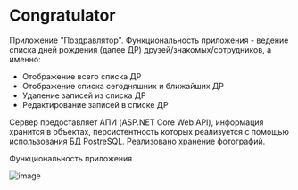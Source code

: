 # Congratulator
Приложение "Поздравлятор". Функциональность приложения - ведение списка дней рождения (далее ДР) друзей/знакомых/сотрудников, а именно: 
* Отображение всего списка ДР
* Отображение списка сегодняшних и ближайших ДР
* Удаление записей из списка ДР
* Редактирование записей в списке ДР

Сервер предоставляет АПИ (ASP.NET Core Web API), информация хранится в объектах, персистентность которых реализуется с помощью использования БД PostreSQL. Реализовано хранение фотографий. 

Функциональность приложения

![image](https://user-images.githubusercontent.com/68563967/220102788-72a5d4d2-f962-47f5-a7dd-2435abe49b64.png)


